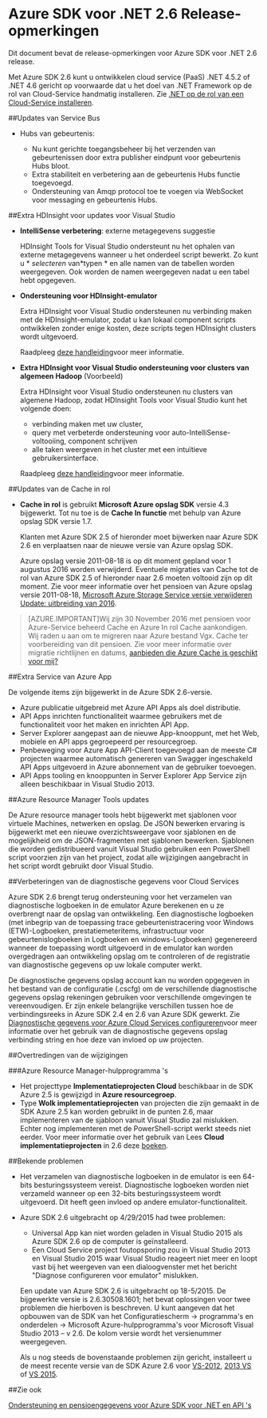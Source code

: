 <properties 
   pageTitle="Azure SDK voor .NET 2.6 Release-opmerkingen" 
   description="Azure SDK voor .NET 2.6 Release-opmerkingen" 
   services="app-service/web" 
   documentationCenter=".net" 
   authors="Juliako" 
   manager="erikre" 
   editor=""/>

<tags
   ms.service="app-service"
   ms.devlang="multiple"
   ms.topic="article"
   ms.tgt_pltfrm="na"
   ms.workload="integration" 
   ms.date="10/17/2016"
   ms.author="juliako"/>

 
# <a name="azure-sdk-for-net-26-release-notes"></a>Azure SDK voor .NET 2.6 Release-opmerkingen

Dit document bevat de release-opmerkingen voor Azure SDK voor .NET 2.6 release. 

Met Azure SDK 2.6 kunt u ontwikkelen cloud service (PaaS) .NET 4.5.2 of .NET 4.6 gericht op voorwaarde dat u het doel van .NET Framework op de rol van Cloud-Service handmatig installeren. Zie [.NET op de rol van een Cloud-Service installeren](http://go.microsoft.com/fwlink/?LinkID=309796).


##<a name="service-bus-updates"></a>Updates van Service Bus

- Hubs van gebeurtenis: 

    - Nu kunt gerichte toegangsbeheer bij het verzenden van gebeurtenissen door extra publisher eindpunt voor gebeurtenis Hubs bloot.
    - Extra stabiliteit en verbetering aan de gebeurtenis Hubs functie toegevoegd.
    - Ondersteuning van Amqp protocol toe te voegen via WebSocket voor messaging en gebeurtenis Hubs.

##<a name="hdinsight-tools-for-visual-studio-updates"></a>Extra HDInsight voor updates voor Visual Studio

- **IntelliSense verbetering**: externe metagegevens suggestie

    HDInsight Tools for Visual Studio ondersteunt nu het ophalen van externe metagegevens wanneer u het onderdeel script bewerkt. Zo kunt u * *selecteren* van*typen * en alle namen van de tabellen worden weergegeven. Ook worden de namen weergegeven nadat u een tabel hebt opgegeven.

- **Ondersteuning voor HDInsight-emulator**

    Extra HDInsight voor Visual Studio ondersteunen nu verbinding maken met de HDInsight-emulator, zodat u kan lokaal component scripts ontwikkelen zonder enige kosten, deze scripts tegen HDInsight clusters wordt uitgevoerd. 

    Raadpleeg [deze handleiding](http://go.microsoft.com/fwlink/?LinkID=529540&clcid=0x409)voor meer informatie.

- **Extra HDInsight voor Visual Studio ondersteuning voor clusters van algemeen Hadoop** (Voorbeeld)

    Extra HDInsight voor Visual Studio ondersteunen nu clusters van algemene Hadoop, zodat HDInsight Tools voor Visual Studio kunt het volgende doen:

    - verbinding maken met uw cluster, 
    - query met verbeterde ondersteuning voor auto-IntelliSense-voltooiing, component schrijven 
    - alle taken weergeven in het cluster met een intuïtieve gebruikersinterface. 

    Raadpleeg [deze handleiding](http://go.microsoft.com/fwlink/?LinkID=529540&clcid=0x409)voor meer informatie.

##<a name="in-role-cache-updates"></a>Updates van de Cache in rol

- **Cache in rol** is gebruikt **Microsoft Azure opslag SDK** versie 4.3 bijgewerkt. Tot nu toe is de **Cache In functie** met behulp van Azure opslag SDK versie 1.7.

    Klanten met Azure SDK 2.5 of hieronder moet bijwerken naar Azure SDK 2.6 en verplaatsen naar de nieuwe versie van Azure opslag SDK. 

    Azure opslag versie 2011-08-18 is op dit moment gepland voor 1 augustus 2016 worden verwijderd. Eventuele migraties van Cache tot de rol van Azure SDK 2.5 of hieronder naar 2.6 moeten voltooid zijn op dit moment. Zie voor meer informatie over het pensioen van Azure opslag versie 2011-08-18, [Microsoft Azure Storage Service versie verwijderen Update: uitbreiding van 2016](http://blogs.msdn.com/b/windowsazurestorage/archive/2015/10/19/microsoft-azure-storage-service-version-removal-update-extension-to-2016.aspx).

>[AZURE.IMPORTANT]Wij zijn 30 November 2016 met pensioen voor Azure-Service beheerd Cache en Azure In rol Cache aankondigen. Wij raden u aan om te migreren naar Azure bestand Vgx. Cache ter voorbereiding van dit pensioen. Zie voor meer informatie over migratie richtlijnen en datums, [aanbieden die Azure Cache is geschikt voor mij?](../redis-cache/cache-faq.md#which-azure-cache-offering-is-right-for-me)

##<a name="azure-app-service-tools"></a>Extra Service van Azure App

De volgende items zijn bijgewerkt in de Azure SDK 2.6-versie.

- Azure publicatie uitgebreid met Azure API Apps als doel distributie.
- API Apps inrichten functionaliteit waarmee gebruikers met de functionaliteit voor het maken en inrichten API App.
- Server Explorer aangepast aan de nieuwe App-knooppunt, met het Web, mobiele en API apps gegroepeerd per resourcegroep.
- Penbeweging voor Azure App API-Client toegevoegd aan de meeste C# projecten waarmee automatisch genereren van Swagger ingeschakeld API Apps uitgevoerd in Azure abonnement van de gebruiker toevoegen.
- API Apps tooling en knooppunten in Server Explorer App Service zijn alleen beschikbaar in Visual Studio 2013. 

##<a name="azure-resource-manager-tools-updates"></a>Azure Resource Manager Tools updates

De Azure resource manager tools hebt bijgewerkt met sjablonen voor virtuele Machines, netwerken en opslag. De JSON bewerken ervaring is bijgewerkt met een nieuwe overzichtsweergave voor sjablonen en de mogelijkheid om de JSON-fragmenten met sjablonen bewerken. Sjablonen die worden gedistribueerd vanuit Visual Studio gebruiken een PowerShell script voorzien zijn van het project, zodat alle wijzigingen aangebracht in het script wordt gebruikt door Visual Studio.

##<a name="diagnostics-improvements-for-cloud-services"></a>Verbeteringen van de diagnostische gegevens voor Cloud Services

Azure SDK 2.6 brengt terug ondersteuning voor het verzamelen van diagnostische logboeken in de emulator Azure berekenen en u ze overbrengt naar de opslag van ontwikkeling. Een diagnostische logboeken (met inbegrip van de toepassing trace gebeurtenistracering voor Windows (ETW)-Logboeken, prestatiemeteritems, infrastructuur voor gebeurtenislogboeken in Logboeken en windows-Logboeken) gegenereerd wanneer de toepassing wordt uitgevoerd in de emulator kan worden overgedragen aan ontwikkeling opslag om te controleren of de registratie van diagnostische gegevens op uw lokale computer werkt. 

De diagnostische gegevens opslag account kan nu worden opgegeven in het bestand van de configuratie (.cscfg) om de verschillende diagnostische gegevens opslag rekeningen gebruiken voor verschillende omgevingen te vereenvoudigen. Er zijn enkele belangrijke verschillen tussen hoe de verbindingsreeks in Azure SDK 2.4 en 2.6 van Azure SDK gewerkt. Zie [Diagnostische gegevens voor Azure Cloud Services configureren](http://go.microsoft.com/fwlink/?LinkID=532784)voor meer informatie over het gebruik van de diagnostische gegevens opslag verbinding string en hoe deze van invloed op uw projecten.

##<a name="breaking-changes"></a>Overtredingen van de wijzigingen

###<a name="azure-resource-manager-tools"></a>Azure Resource Manager-hulpprogramma 's 

- Het projecttype **Implementatieprojecten Cloud** beschikbaar in de SDK Azure 2.5 is gewijzigd in **Azure resourcegroep**.
- Type **Wolk implementatieprojecten** van projecten die zijn gemaakt in de SDK Azure 2.5 kan worden gebruikt in de punten 2.6, maar implementeren van de sjabloon vanuit Visual Studio zal mislukken. Echter nog implementeren met de PowerShell-script werkt steeds niet eerder.  Voor meer informatie over het gebruik van Lees **Cloud implementatieprojecten** in 2.6 deze [boeken](http://go.microsoft.com/fwlink/?LinkID=534086).
 
##<a name="known-issues"></a>Bekende problemen

- Het verzamelen van diagnostische logboeken in de emulator is een 64-bits besturingssysteem vereist. Diagnostische logboeken worden niet verzameld wanneer op een 32-bits besturingssysteem wordt uitgevoerd. Dit heeft geen invloed op andere emulator-functionaliteit. 

- Azure SDK 2.6 uitgebracht op 4/29/2015 had twee problemen: 

    - Universal App kan niet worden geladen in Visual Studio 2015 als Azure SDK 2.6 op de computer is geïnstalleerd.
    - Een Cloud Service project foutopsporing zou in Visual Studio 2013 en Visual Studio 2015 waar Visual Studio reageert niet meer en loopt vast bij het weergeven van een dialoogvenster met het bericht "Diagnose configureren voor emulator" mislukken.
    
    Een update van Azure SDK 2.6 is uitgebracht op 18-5/2015. De bijgewerkte versie is 2.6.30508.1601; het bevat oplossingen voor twee problemen die hierboven is beschreven. U kunt aangeven dat het opbouwen van de SDK van het Configuratiescherm -> programma's en onderdelen -> Microsoft Azure-hulpprogramma's voor Microsoft Visual Studio 2013 – v 2.6. De kolom versie wordt het versienummer weergegeven.

    Als u nog steeds de bovenstaande problemen zijn gericht, installeert u de meest recente versie van de SDK Azure 2.6 voor [VS-2012](http://go.microsoft.com/fwlink/p/?linkid=323511&clcid=0x409), [2013 VS](http://go.microsoft.com/fwlink/p/?linkid=323510&clcid=0x409) of [VS 2015](http://go.microsoft.com/fwlink/?linkid=518003&clcid=0x409).
 
##<a name="see-also"></a>Zie ook

[Ondersteuning en pensioengegevens voor Azure SDK voor .NET en API 's](https://msdn.microsoft.com/library/azure/dn479282.aspx/)

